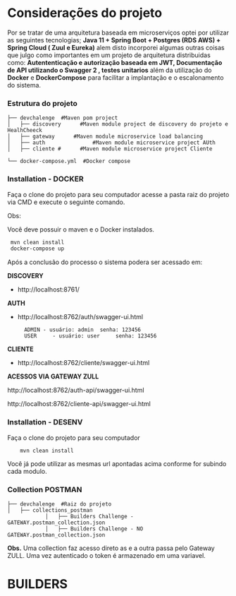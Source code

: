 # Considerações do projeto

Por se tratar de uma arquitetura baseada em microserviços optei por utilizar as seguintes tecnologias; **Java 11 + Spring Boot + Postgres (RDS AWS) + Spring Cloud ( Zuul e Eureka)** alem disto incorporei algumas outras coisas que julgo como importantes em um projeto de arquitetura distribuidas como:  **Autententicação e autorização  baseada em JWT,  Documentação de API utilizando o Swagger 2 , testes unitarios** além da utilização do **Docker** e **DockerCompose** para facilitar a implantação e o escalonamento do sistema.
    
### Estrutura do projeto ###

	├── devchalenge	 #Maven pom project
	│   ├── discovery	   #Maven module project de discovery do projeto e HealhCheeck
	│   ├── gateway		 #Maven module microservice load balancing
	│   ├── auth		       #Maven module microservice project AUth
	│   ├── cliente	#      #Maven module microservice project Cliente

	└── docker-compose.yml	#Docker compose

### Installation - DOCKER

Faça o clone do projeto para seu computador acesse a pasta raiz do projeto via CMD e execute o seguinte comando.

Obs:

Você deve possuir o maven e o Docker instalados.

```sh
 mvn clean install
 docker-compose up
```
Após a conclusão do processo o  sistema podera ser acessado em:

**DISCOVERY**
- http://localhost:8761/

**AUTH**

- http://localhost:8762/auth/swagger-ui.html

		ADMIN - usuário: admin  senha: 123456
		USER     - usuário: user     senha: 123456

**CLIENTE**
- http://localhost:8762/cliente/swagger-ui.html

**ACESSOS VIA GATEWAY ZULL**

http://localhost:8762/auth-api/swagger-ui.html

http://localhost:8762/cliente-api/swagger-ui.html

### Installation - DESENV

Faça o clone do projeto para seu computador 

		mvn clean install

Você já pode utilizar as mesmas url apontadas acima conforme for subindo cada modulo.


### Collection POSTMAN

	├── devchalenge	 #Raiz do projeto
	│   ├── collections_postman
				│   ├── Builders Challenge - GATEWAY.postman_collection.json 
				│   ├── Builders Challenge - NO GATEWAY.postman_collection.json

**Obs.** 
Uma collection faz acesso direto as  e a outra passa pelo Gateway ZULL.
Uma vez autenticado o token é armazenado em uma variavel.

# BUILDERS
